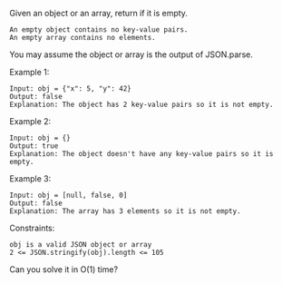 Given an object or an array, return if it is empty.

    An empty object contains no key-value pairs.
    An empty array contains no elements.

You may assume the object or array is the output of JSON.parse.<br>

Example 1:

    Input: obj = {"x": 5, "y": 42}
    Output: false
    Explanation: The object has 2 key-value pairs so it is not empty.

Example 2:

    Input: obj = {}
    Output: true
    Explanation: The object doesn't have any key-value pairs so it is empty.

Example 3:

    Input: obj = [null, false, 0]
    Output: false
    Explanation: The array has 3 elements so it is not empty.

Constraints:

    obj is a valid JSON object or array
    2 <= JSON.stringify(obj).length <= 105

Can you solve it in O(1) time?
